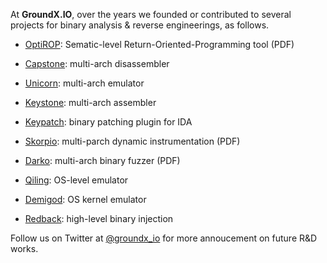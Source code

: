 At **GroundX.IO**, over the years we founded or contributed to several projects for binary analysis & reverse engineerings, as follows.

- [OptiROP](https://media.blackhat.com/us-13/US-13-Quynh-OptiROP-Hunting-for-ROP-Gadgets-in-Style-WP.pdf): Sematic-level Return-Oriented-Programming tool (PDF)

- [Capstone](https://www.capstone-engine.org): multi-arch disassembler

- [Unicorn](https://www.unicorn-engine.org): multi-arch emulator

- [Keystone](https://www.keystone-engine.org): multi-arch assembler

- [Keypatch](https://www.keystone-engine.org/keypatch): binary patching plugin for IDA

- [Skorpio](/docs/Opcde2018-skorpio.pdf): multi-parch dynamic instrumentation (PDF)

- [Darko](/docs/ZeroNights2017-darko-fuzzer.pdf): multi-arch binary fuzzer (PDF)

- [Qiling](https://qiling.io): OS-level emulator

- [Demigod](/demigod/): OS kernel emulator

- [Redback](/redback/): high-level binary injection


Follow us on Twitter at [@groundx_io](https://twitter.com/groundx_io) for more annoucement on future R&D works.
